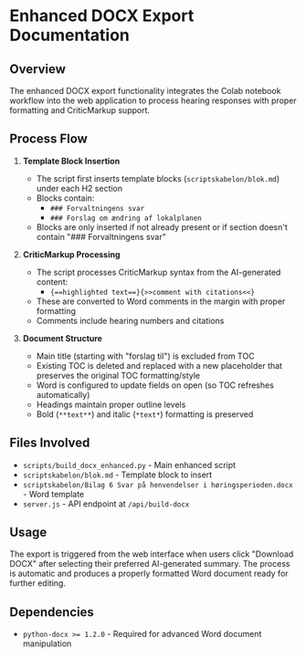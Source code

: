# Enhanced DOCX Export Documentation

## Overview
The enhanced DOCX export functionality integrates the Colab notebook workflow into the web application to process hearing responses with proper formatting and CriticMarkup support.

## Process Flow

1. **Template Block Insertion**
   - The script first inserts template blocks (`scriptskabelon/blok.md`) under each H2 section
   - Blocks contain:
     - `### Forvaltningens svar`
     - `### Forslag om ændring af lokalplanen`
   - Blocks are only inserted if not already present or if section doesn't contain "### Forvaltningens svar"

2. **CriticMarkup Processing**
   - The script processes CriticMarkup syntax from the AI-generated content:
     - `{==highlighted text==}{>>comment with citations<<}`
   - These are converted to Word comments in the margin with proper formatting
   - Comments include hearing numbers and citations

3. **Document Structure**
   - Main title (starting with "forslag til") is excluded from TOC
   - Existing TOC is deleted and replaced with a new placeholder that preserves the original TOC formatting/style
   - Word is configured to update fields on open (so TOC refreshes automatically)
   - Headings maintain proper outline levels
   - Bold (`**text**`) and italic (`*text*`) formatting is preserved

## Files Involved

- `scripts/build_docx_enhanced.py` - Main enhanced script
- `scriptskabelon/blok.md` - Template block to insert
- `scriptskabelon/Bilag 6 Svar på henvendelser i høringsperioden.docx` - Word template
- `server.js` - API endpoint at `/api/build-docx`

## Usage

The export is triggered from the web interface when users click "Download DOCX" after selecting their preferred AI-generated summary. The process is automatic and produces a properly formatted Word document ready for further editing.

## Dependencies

- `python-docx >= 1.2.0` - Required for advanced Word document manipulation

